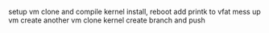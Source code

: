 setup vm
clone and compile kernel
install, reboot
add printk to vfat
mess up vm 
create another vm
clone kernel
create branch and push

